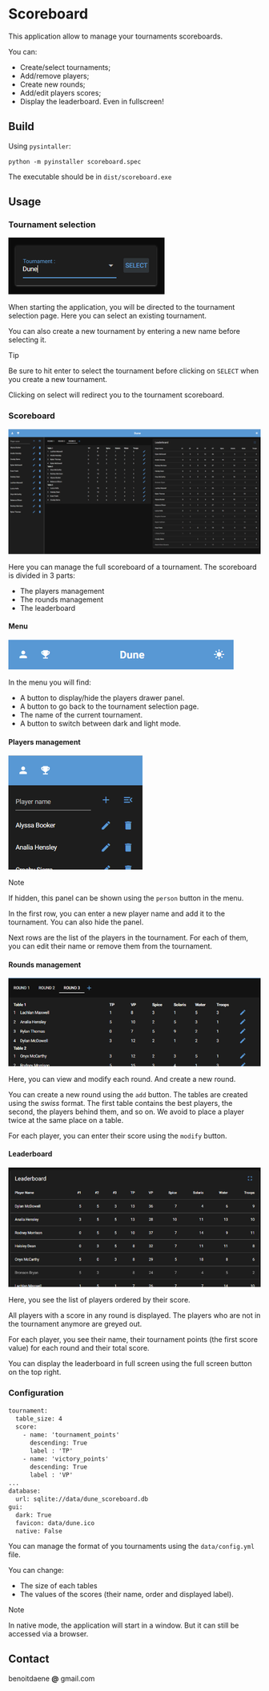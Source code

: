 # Scoreboard

This application allow to manage your tournaments scoreboards.

You can:
- Create/select tournaments;
- Add/remove players;
- Create new rounds;
- Add/edit players scores; 
- Display the leaderboard. Even in fullscreen!

## Build

Using `pysintaller`:
```
python -m pyinstaller scoreboard.spec 
```
The executable should be in `dist/scoreboard.exe`

## Usage

### Tournament selection

![tournament.png](doc/tournament.png)

When starting the application, you will be directed to the tournament selection page.
Here you can select an existing tournament.

You can also create a new tournament by entering a new name before selecting it.

> [!TIP]
> Be sure to hit enter to select the tournament before clicking on `SELECT` when you create a new tournament.

Clicking on select will redirect you to the tournament scoreboard.

### Scoreboard

![scoreboard.png](doc/scoreboard.png)

Here you can manage the full scoreboard of a tournament.
The scoreboard is divided in 3 parts:
- The players management
- The rounds management
- The leaderboard

#### Menu

![header.png](doc/header.png)

In the menu you will find:
- A button to display/hide the players drawer panel.
- A button to go back to the tournament selection page.
- The name of the current tournament.
- A button to switch between dark and light mode.

#### Players management

![players.png](doc/players.png)

> [!NOTE]
> If hidden, this panel can be shown using the `person` button in the menu.
 
In the first row, you can enter a new player name and add it to the tournament. You can also hide the panel.

Next rows are the list of the players in the tournament. For each of them, you can edit their name or remove them from the tournament.

#### Rounds management

![rounds.png](doc/rounds.png)

Here, you can view and modify each round. And create a new round.

You can create a new round using the `add` button. 
The tables are created using the _swiss_ format. The first table contains the best players, the second, the players behind them, and so on. We avoid to place a player twice at the same place on a table.

For each player, you can enter their score using the `modify` button.

#### Leaderboard

![leaderboard.png](doc/leaderboard.png)

Here, you see the list of players ordered by their score.

All players with a score in any round is displayed. The players who are not in the tournament anymore are greyed out.

For each player, you see their name, their tournament points (the first score value) for each round and their total score.

You can display the leaderboard in full screen using the full screen button on the top right.

### Configuration

```
tournament:
  table_size: 4
  score:
    - name: 'tournament_points'
      descending: True
      label : 'TP'
    - name: 'victory_points'
      descending: True
      label : 'VP'
...
database:
  url: sqlite://data/dune_scoreboard.db
gui:
  dark: True
  favicon: data/dune.ico
  native: False
```

You can manage the format of you tournaments using the `data/config.yml` file.

You can change:
- The size of each tables
- The values of the scores (their name, order and displayed label).

> [!NOTE]
> In native mode, the application will start in a window. But it can still be accessed via a browser.



## Contact

benoitdaene __@__ gmail.com